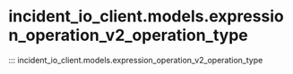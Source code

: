 # incident_io_client.models.expression_operation_v2_operation_type

::: incident_io_client.models.expression_operation_v2_operation_type